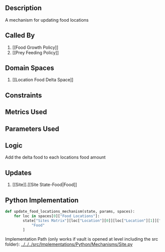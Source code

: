 ## Description

A mechanism for updating food locations
## Called By
1. [[Food Growth Policy]]
2. [[Prey Feeding Policy]]
## Domain Spaces
1. [[Location Food Delta Space]]
## Constraints
## Metrics Used

## Parameters Used

## Logic
Add the delta food to each locations food amount

## Updates

1. [[Site]].[[Site State-Food|Food]]
## Python Implementation
```python
def update_food_locations_mechanism(state, params, spaces):
    for loc in spaces[0]["Food Locations"]:
        state["Sites Matrix"][loc["Location"][0]][loc["Location"][1]]["Food"] += loc[
            "Food"
        ]
```
Implementation Path (only works if vault is opened at level including the src folder): [../../../src/Implementations/Python/Mechanisms/Site.py](../../../src/Implementations/Python/Mechanisms/Site.py)

